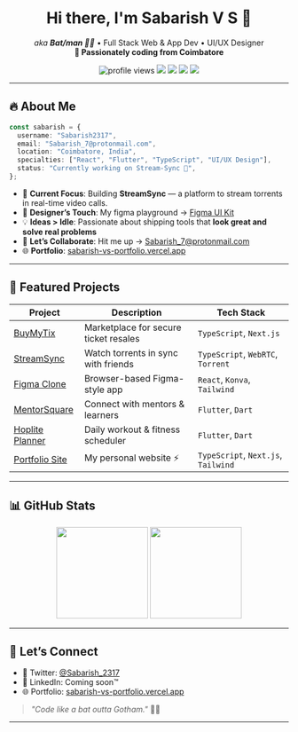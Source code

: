 <h1 align="center">Hi there, I'm Sabarish V S 👋</h1>

<p align="center">
  <em>aka <strong>Bat/man 🧗‍♂️</strong></em> • Full Stack Web & App Dev • UI/UX Designer <br />
  <strong>🚀 Passionately coding from Coimbatore</strong>
</p>

<p align="center">
  <img src="https://komarev.com/ghpvc/?username=Sabarish2317&style=flat-square&color=blue" alt="profile views" />
  <img src="https://img.shields.io/github/followers/Sabarish2317?label=Followers&style=social" />
  <img src="https://img.shields.io/badge/Code-React-blue?logo=React" />
  <img src="https://img.shields.io/badge/Code-Flutter-02569B?logo=flutter" />
  <img src="https://img.shields.io/badge/UI-Figma-ff7262?logo=figma" />
</p>

---

## 🔥 About Me

```ts
const sabarish = {
  username: "Sabarish2317",
  email: "Sabarish_7@protonmail.com",
  location: "Coimbatore, India",
  specialties: ["React", "Flutter", "TypeScript", "UI/UX Design"],
  status: "Currently working on Stream-Sync 🎥",
};
```

- 🌟 **Current Focus**: Building **StreamSync** — a platform to stream torrents in real-time video calls.  
- 🎨 **Designer’s Touch**: My figma playground → [Figma UI Kit](https://www.figma.com/design/B0yV8mexoHd8sdehMtqq6j/Personal-Project-ui-designs?node-id=1-2&t=OL4LwcYRNNm9l9Ow-1)  
- 💡 **Ideas > Idle**: Passionate about shipping tools that **look great and solve real problems**  
- 📢 **Let’s Collaborate**: Hit me up → Sabarish_7@protonmail.com  
- 🌐 **Portfolio**: [sabarish-vs-portfolio.vercel.app](https://sabarish-vs-portfolio.vercel.app/)

---


## 📌 Featured Projects

| Project | Description | Tech Stack |
|--------|-------------|------------|
| [BuyMyTix](https://github.com/Sabarish2317/BuyMyTix) | Marketplace for secure ticket resales | `TypeScript`, `Next.js` |
| [StreamSync](https://github.com/Sabarish2317/stream-sync) | Watch torrents in sync with friends | `TypeScript`, `WebRTC`, `Torrent` |
| [Figma Clone](https://github.com/Sabarish2317/figma-clone-web) | Browser-based Figma-style app | `React`, `Konva`, `Tailwind` |
| [MentorSquare](https://github.com/Sabarish2317/MentorSquare_v0.3) | Connect with mentors & learners | `Flutter`, `Dart` |
| [Hoplite Planner](https://github.com/Sabarish2317/Hoplite-workoutPlanner) | Daily workout & fitness scheduler | `Flutter`, `Dart` |
| [Portfolio Site](https://github.com/Sabarish2317/SabarishVS-portfolio-website) | My personal website ⚡ | `TypeScript`, `Next.js`, `Tailwind` |

---

## 📊 GitHub Stats

<p align="center">
  <img src="https://github-readme-stats.vercel.app/api?username=Sabarish2317&show_icons=true&theme=radical&count_private=true" height="165" />
  <img src="https://github-readme-stats.vercel.app/api/top-langs/?username=Sabarish2317&layout=compact&theme=radical" height="165" />
</p>

---

## 🤝 Let’s Connect

- 🧠 Twitter: [@Sabarish_2317](https://twitter.com/Sabarish_2317)
- 💼 LinkedIn: Coming soon™
- 🌐 Portfolio: [sabarish-vs-portfolio.vercel.app](https://sabarish-vs-portfolio.vercel.app)

> _"Code like a bat outta Gotham."_ 🧏‍♂️

---
